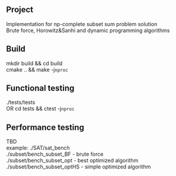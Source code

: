 ## Project
Implementation for np-complete subset sum problem solution  
Brute force, Horowitz&Sanhi and dynamic programming algorithms 

## Build
mkdir build && cd build  
cmake .. && make -j`nproc`  

## Functional testing
./tests/tests  
OR
cd tests && ctest -j`nproc`  


## Performance testing
TBD  
example: ./SAT/sat_bench  
         ./subset/bench_subset_BF    - brute force  
         ./subset/bench_subset_opt   - best optimized algorithm  
         ./subset/bench_subset_optHS - simple optimized algorithm
